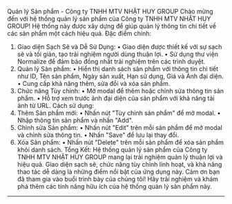 Quản lý Sản phẩm - Công ty TNHH MTV NHẬT HUY GROUP
Chào mừng đến với hệ thống quản lý sản phẩm của Công ty TNHH MTV NHẬT HUY GROUP! Hệ thống này được xây dựng để giúp quản lý thông tin chi tiết về các sản phẩm một cách hiệu quả.
Đặc điểm chính:
1.	Giao diện Sạch Sẽ và Dễ Sử Dụng:
•	Giao diện được thiết kế với sự sạch sẽ và tối giản, tạo trải nghiệm người dùng thuận lợi.
•	Sử dụng thư viện Normalize để đảm bảo đồng nhất trải nghiệm trên các trình duyệt.
2.	Quản lý Sản phẩm:
•	Hiển thị danh sách sản phẩm với thông tin chi tiết như ID, Tên sản phẩm, Ngày sản xuất, Hạn sử dụng, Giá và Ảnh đại diện.
•	Cung cấp khả năng thêm, sửa đổi và xóa sản phẩm.
3.	Chức năng Tùy chỉnh:
•	Mở modal để thêm hoặc chỉnh sửa thông tin sản phẩm.
•	Hỗ trợ xem trước ảnh đại diện của sản phẩm với khả năng tải ảnh từ URL.
Cách sử dụng:
1.	Thêm Sản phẩm mới:
•	Nhấn nút "Tùy chỉnh sản phẩm" để mở modal.
•	Nhập thông tin sản phẩm và nhấn "Add".
2.	Chỉnh sửa Sản phẩm:
•	Nhấn nút "Edit" trên mỗi sản phẩm để mở modal và chỉnh sửa thông tin.
•	Nhấn "Save" để lưu lại thay đổi.
3.	Xóa Sản phẩm:
•	Nhấn nút "Delete" trên mỗi sản phẩm để xóa sản phẩm khỏi danh sách.
Tổng Kết:
Hệ thống quản lý sản phẩm của Công ty TNHH MTV NHẬT HUY GROUP mang lại trải nghiệm quản lý thuận lợi và hiệu quả. Giao diện sạch sẽ, chức năng tùy chỉnh linh hoạt, và khả năng thao tác dễ dàng là những điểm nổi bật của ứng dụng này.
Cảm ơn bạn đã tham gia vào buổi trình bày của chúng tôi! Hãy trải nghiệm và khám phá thêm các tính năng hữu ích của hệ thống quản lý sản phẩm này.
----------------------
